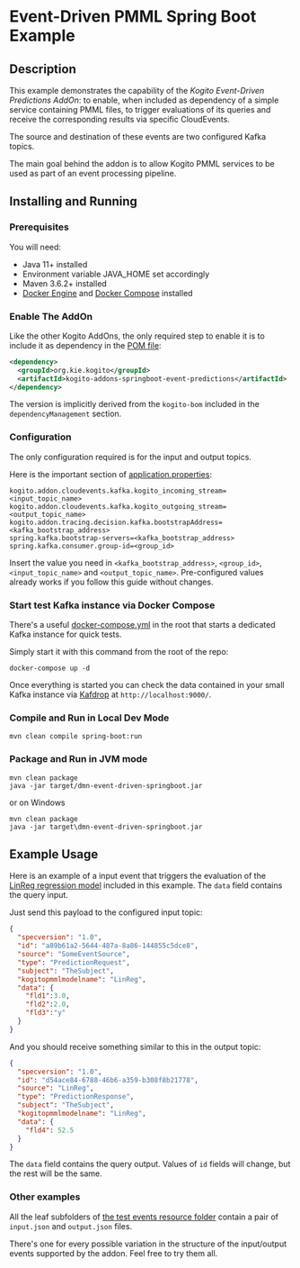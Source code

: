 # Event-Driven PMML Spring Boot Example

## Description

This example demonstrates the capability of the _Kogito Event-Driven Predictions AddOn_: to enable, when included as dependency of a simple service containing
PMML files, to trigger evaluations of its queries and receive the corresponding results via specific CloudEvents.

The source and destination of these events are two configured Kafka topics.

The main goal behind the addon is to allow Kogito PMML services to be used as part of an event processing pipeline.

## Installing and Running

### Prerequisites

You will need:
  - Java 11+ installed
  - Environment variable JAVA_HOME set accordingly
  - Maven 3.6.2+ installed
  - [Docker Engine](https://docs.docker.com/engine/) and [Docker Compose](https://docs.docker.com/compose/) installed

### Enable The AddOn

Like the other Kogito AddOns, the only required step to enable it is to include it as dependency in the [POM file](pom.xml):

```xml
<dependency>
  <groupId>org.kie.kogito</groupId>
  <artifactId>kogito-addons-springboot-event-predictions</artifactId>
</dependency>
```

The version is implicitly derived from the `kogito-bom` included in the `dependencyManagement` section.

### Configuration

The only configuration required is for the input and output topics.

Here is the important section of [application.properties](src/main/resources/application.properties):

```properties
kogito.addon.cloudevents.kafka.kogito_incoming_stream=<input_topic_name>
kogito.addon.cloudevents.kafka.kogito_outgoing_stream=<output_topic_name>
kogito.addon.tracing.decision.kafka.bootstrapAddress=<kafka_bootstrap_address>
spring.kafka.bootstrap-servers=<kafka_bootstrap_address>
spring.kafka.consumer.group-id=<group_id>
```

Insert the value you need in `<kafka_bootstrap_address>`, `<group_id>`, `<input_topic_name>` and `<output_topic_name>`. Pre-configured values already works if you follow this guide without changes.

### Start test Kafka instance via Docker Compose

There's a useful [docker-compose.yml](docker-compose.yml) in the root that starts a dedicated Kafka instance for quick tests.

Simply start it with this command from the root of the repo:

```
docker-compose up -d
```

Once everything is started you can check the data contained in your small Kafka instance via [Kafdrop](https://github.com/obsidiandynamics/kafdrop) at `http://localhost:9000/`.

### Compile and Run in Local Dev Mode

```
mvn clean compile spring-boot:run
```

### Package and Run in JVM mode

```
mvn clean package
java -jar target/dmn-event-driven-springboot.jar
```

or on Windows

```
mvn clean package
java -jar target\dmn-event-driven-springboot.jar
```

## Example Usage

Here is an example of a input event that triggers the evaluation of the [LinReg regression model](src/main/resources/test_regression.pmml)
included in this example. The `data` field contains the query input.

Just send this payload to the configured input topic:

```json
{
  "specversion": "1.0",
  "id": "a89b61a2-5644-487a-8a86-144855c5dce8",
  "source": "SomeEventSource",
  "type": "PredictionRequest",
  "subject": "TheSubject",
  "kogitopmmlmodelname": "LinReg",
  "data": {
    "fld1":3.0,
    "fld2":2.0,
    "fld3":"y"
  }
}

```

And you should receive something similar to this in the output topic:

```json
{
  "specversion": "1.0",
  "id": "d54ace84-6788-46b6-a359-b308f8b21778",
  "source": "LinReg",
  "type": "PredictionResponse",
  "subject": "TheSubject",
  "kogitopmmlmodelname": "LinReg",
  "data": {
    "fld4": 52.5
  }
}
```

The `data` field contains the query output. Values of `id` fields will change, but the rest will be the same.

### Other examples

All the leaf subfolders of [the test events resource folder](src/test/resources/events) contain a pair of `input.json` and `output.json` files.

There's one for every possible variation in the structure of the input/output events supported by the addon. Feel free to try them all.
